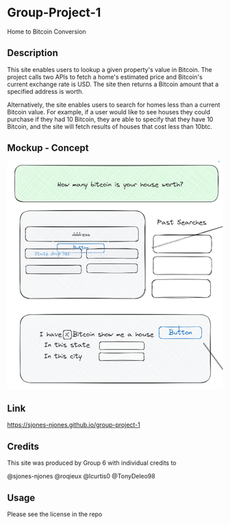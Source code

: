 # Group-Project-1
Home to Bitcoin Conversion 

## Description 
This site enables users to lookup a given property's value in Bitcoin. The project calls two APIs to fetch a home's estimated price and Bitcoin's current exchange rate is USD. The site then returns a Bitcoin amount that a specified address is worth. 

Alternatively, the site enables users to search for homes less than a current Bitcoin value. For example, if a user would like to see houses they could purchase if they had 10 Bitcoin, they are able to specify that they have 10 Bitcoin, and the site will fetch results of houses that cost less than 10btc. 

## Mockup - Concept 
![Site Mockup](./assets/images/image.png)

## Link 
https://sjones-njones.github.io/group-project-1

## Credits 
This site was produced by Group 6 with individual credits to 

@sjones-njones
@roqieux
@lcurtis0
@TonyDeleo98

## Usage 
Please see the license in the repo
